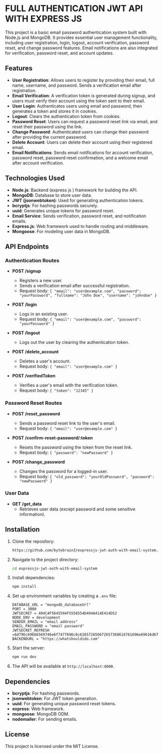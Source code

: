 
# FULL  AUTHENTICATION JWT API WITH EXPRESS JS

This project is a basic email password authentication system built with Node.js and MongoDB. It provides essential user management functionality, including user registration, login, logout, account verification, password reset, and change password features. Email notifications are also integrated for verification, password reset, and account updates.

## Features

- **User Registration**: Allows users to register by providing their email, full name, username, and password. Sends a verification email after registration.
- **Email Verification**: A verification token is generated during signup, and users must verify their account using the token sent to their email.
- **User Login**: Authenticates users using email and password, then generates a token and stores it in cookies.
- **Logout**: Clears the authentication token from cookies.
- **Password Reset**: Users can request a password reset link via email, and reset their password using the link.
- **Change Password**: Authenticated users can change their password after providing the current password.
- **Delete Account**: Users can delete their account using their registered email.
- **Email Notifications**: Sends email notifications for account verification, password reset, password reset confirmation, and a welcome email after account verification.

## Technologies Used

- **Node.js**: Backend (express js ) framework for building the API.
- **MongoDB**: Database to store user data.
- **JWT (jsonwebtoken)**: Used for generating authentication tokens.
- **bcryptjs**: For hashing passwords securely.
- **uuid**: Generates unique tokens for password reset.
- **Email Service**: Sends verification, password reset, and notification emails.
- **Express.js**: Web framework used to handle routing and middleware.
- **Mongoose**: For modeling user data in MongoDB.

## API Endpoints

### Authentication Routes

- **POST /signup**
  - Registers a new user.
  - Sends a verification email after successful registration.
  - Request body: `{ "email": "user@example.com", "password": "yourPassword", "fullname": "John Doe", "username": "johndoe" }`

- **POST /login**
  - Logs in an existing user.
  - Request body: `{ "email": "user@example.com", "password": "yourPassword" }`

- **POST /logout**
  - Logs out the user by clearing the authentication token.

- **POST /delete_account**
  - Deletes a user's account.
  - Request body: `{ "email": "user@example.com" }`

- **POST /verifiedToken**
  - Verifies a user's email with the verification token.
  - Request body: `{ "token": "12345" }`

### Password Reset Routes

- **POST /reset_password**
  - Sends a password reset link to the user's email.
  - Request body: `{ "email": "user@example.com" }`

- **POST /confirm-reset-password/:token**
  - Resets the password using the token from the reset link.
  - Request body: `{ "password": "newPassword" }`

- **POST /change_password**
  - Changes the password for a logged-in user.
  - Request body: `{ "old_password": "yourOldPassword", "password": "newPassword" }`

### User Data

- **GET /get_data**
  - Retrieves user data (except password and some sensitive information).

## Installation

1. Clone the repository:
    ```bash
    https://github.com/bytebrain3/expressjs-jwt-auth-with-email-system.git
    ```

2. Navigate to the project directory:
    ```bash
    cd expressjs-jwt-auth-with-email-system
    ```

3. Install dependencies:
    ```bash
    npm install
    ```

4. Set up environment variables by creating a `.env` file:
    ```
    DATABASE_URL = "mongodb_databaseUrl"
    PORT = 3000
    JWTSECRET = 494C4F5645594F5556554D494A414E414D52
    NODE_ENV = development
    SENDER_EMAIL = "email address"
    EMAIL_PASSWORD = "email password"
    JWTSECRET_REFRESH =6d796c69666569746e6f7477696c6c626572656672657368616761696e69616d676f6e6164656976657279736f6f6d
    BACKENDURL = "https://whatshouldido.com"

    ```

5. Start the server:
    ```bash
    npm run dev
    ```

6. The API will be available at `http://localhost:8000`.

## Dependencies

- **bcryptjs**: For hashing passwords.
- **jsonwebtoken**: For JWT token generation.
- **uuid**: For generating unique password reset tokens.
- **express**: Web framework.
- **mongoose**: MongoDB ODM.
- **nodemailer**: For sending emails.

## License

This project is licensed under the MIT License.

